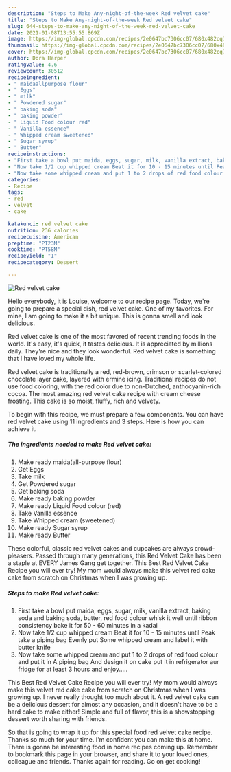```yaml
---
description: "Steps to Make Any-night-of-the-week Red velvet cake"
title: "Steps to Make Any-night-of-the-week Red velvet cake"
slug: 644-steps-to-make-any-night-of-the-week-red-velvet-cake
date: 2021-01-08T13:55:55.869Z
image: https://img-global.cpcdn.com/recipes/2e0647bc7306cc07/680x482cq70/red-velvet-cake-recipe-main-photo.jpg
thumbnail: https://img-global.cpcdn.com/recipes/2e0647bc7306cc07/680x482cq70/red-velvet-cake-recipe-main-photo.jpg
cover: https://img-global.cpcdn.com/recipes/2e0647bc7306cc07/680x482cq70/red-velvet-cake-recipe-main-photo.jpg
author: Dora Harper
ratingvalue: 4.6
reviewcount: 30512
recipeingredient:
- " maidaallpurpose flour"
- " Eggs"
- " milk"
- " Powdered sugar"
- " baking soda"
- " baking powder"
- " Liquid Food colour red"
- " Vanilla essence"
- " Whipped cream sweetened"
- " Sugar syrup"
- " Butter"
recipeinstructions:
- "First take a bowl put maida, eggs, sugar, milk, vanilla extract, baking soda and baking soda, butter, red food colour whisk it well until ribbon consistency bake it for 50 - 60 minutes in a kadai"
- "Now take 1/2 cup whipped cream Beat it for 10 - 15 minutes until Peak take a piping bag Evenly put Some whipped cream and label it with butter knife"
- "Now take some whipped cream and put 1 to 2 drops of red food colour and put it in A piping bag And design it on cake put it in refrigerator aur fridge for at least 3 hours and enjoy....."
categories:
- Recipe
tags:
- red
- velvet
- cake

katakunci: red velvet cake 
nutrition: 236 calories
recipecuisine: American
preptime: "PT23M"
cooktime: "PT58M"
recipeyield: "1"
recipecategory: Dessert

---
```



![Red velvet cake](https://img-global.cpcdn.com/recipes/2e0647bc7306cc07/680x482cq70/red-velvet-cake-recipe-main-photo.jpg)

Hello everybody, it is Louise, welcome to our recipe page. Today, we're going to prepare a special dish, red velvet cake. One of my favorites. For mine, I am going to make it a bit unique. This is gonna smell and look delicious.

Red velvet cake is one of the most favored of recent trending foods in the world. It's easy, it's quick, it tastes delicious. It is appreciated by millions daily. They're nice and they look wonderful. Red velvet cake is something that I have loved my whole life.

Red velvet cake is traditionally a red, red-brown, crimson or scarlet-colored chocolate layer cake, layered with ermine icing. Traditional recipes do not use food coloring, with the red color due to non-Dutched, anthocyanin-rich cocoa. The most amazing red velvet cake recipe with cream cheese frosting. This cake is so moist, fluffy, rich and velvety.


To begin with this recipe, we must prepare a few components. You can have red velvet cake using 11 ingredients and 3 steps. Here is how you can achieve it.

<!--inarticleads1-->

##### The ingredients needed to make Red velvet cake:

1. Make ready  maida(all-purpose flour)
1. Get  Eggs
1. Take  milk
1. Get  Powdered sugar
1. Get  baking soda
1. Make ready  baking powder
1. Make ready  Liquid Food colour (red)
1. Take  Vanilla essence
1. Take  Whipped cream (sweetened)
1. Make ready  Sugar syrup
1. Make ready  Butter


These colorful, classic red velvet cakes and cupcakes are always crowd-pleasers. Passed through many generations, this Red Velvet Cake has been a staple at EVERY James Gang get together. This Best Red Velvet Cake Recipe you will ever try! My mom would always make this velvet red cake cake from scratch on Christmas when I was growing up. 

<!--inarticleads2-->

##### Steps to make Red velvet cake:

1. First take a bowl put maida, eggs, sugar, milk, vanilla extract, baking soda and baking soda, butter, red food colour whisk it well until ribbon consistency bake it for 50 - 60 minutes in a kadai
1. Now take 1/2 cup whipped cream Beat it for 10 - 15 minutes until Peak take a piping bag Evenly put Some whipped cream and label it with butter knife
1. Now take some whipped cream and put 1 to 2 drops of red food colour and put it in A piping bag And design it on cake put it in refrigerator aur fridge for at least 3 hours and enjoy.....


This Best Red Velvet Cake Recipe you will ever try! My mom would always make this velvet red cake cake from scratch on Christmas when I was growing up. I never really thought too much about it. A red velvet cake can be a delicious dessert for almost any occasion, and it doesn&#39;t have to be a hard cake to make either! Simple and full of flavor, this is a showstopping dessert worth sharing with friends. 

So that is going to wrap it up for this special food red velvet cake recipe. Thanks so much for your time. I'm confident you can make this at home. There is gonna be interesting food in home recipes coming up. Remember to bookmark this page in your browser, and share it to your loved ones, colleague and friends. Thanks again for reading. Go on get cooking!
